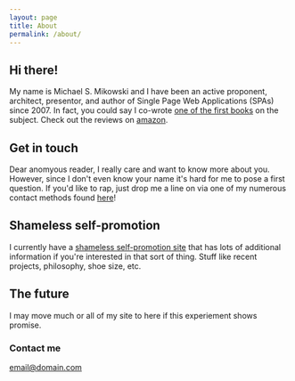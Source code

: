 ```yaml
---
layout: page
title: About
permalink: /about/
---
```


## Hi there!
My name is Michael S. Mikowski and I have been an active proponent, architect,
presentor, and author of Single Page Web Applications (SPAs) since 2007.  In
fact, you could say I co-wrote [one of the first books](manning.com/mikowski)
on the subject.  Check out the reviews on
[amazon](http://www.amazon.com/Single-Page-Applications-end-end/product-reviews/1617290750).

## Get in touch
Dear anomyous reader, I really care and want to know more about you. However, since I
don't even know your name it's hard for me to pose a first question. If you'd
like to rap, just drop me a line on via one of my numerous contact methods
found [here](michaelmikowski.com)! 

## Shameless self-promotion
I currently have a [shameless self-promotion site](michaelmikowski.com) that has lots of 
additional information if you're interested in that sort of thing.
Stuff like recent projects, philosophy, shoe size, etc.

## The future
I may move much or all of my site to here if this experiement shows promise.

### Contact me
[email@domain.com](mailto:email@domain.com)
